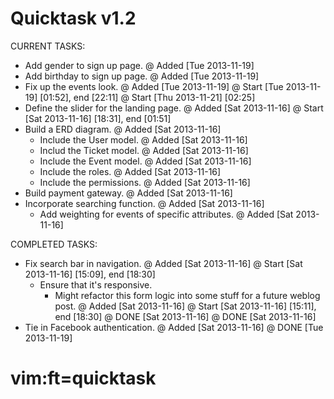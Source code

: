 # Quicktask v1.2

CURRENT TASKS:
  - Add gender to sign up page.
    @ Added [Tue 2013-11-19]
  - Add birthday to sign up page.
    @ Added [Tue 2013-11-19]
  - Fix up the events look.
    @ Added [Tue 2013-11-19]
    @ Start [Tue 2013-11-19] [01:52], end [22:11]
    @ Start [Thu 2013-11-21] [02:25]
  - Define the slider for the landing page.
    @ Added [Sat 2013-11-16]
    @ Start [Sat 2013-11-16] [18:31], end [01:51]
  - Build a ERD diagram.
    @ Added [Sat 2013-11-16]
    - Include the User model.
      @ Added [Sat 2013-11-16]
    - Includ the Ticket model.
      @ Added [Sat 2013-11-16]
    - Include the Event model.
      @ Added [Sat 2013-11-16]
    - Include the roles.
      @ Added [Sat 2013-11-16]
    - Include the permissions.
      @ Added [Sat 2013-11-16]
  - Build payment gateway.
    @ Added [Sat 2013-11-16]
  - Incorporate searching function.
    @ Added [Sat 2013-11-16]
    - Add weighting for events of specific attributes.
      @ Added [Sat 2013-11-16]

COMPLETED TASKS:
  - Fix search bar in navigation.
    @ Added [Sat 2013-11-16]
    @ Start [Sat 2013-11-16] [15:09], end [18:30]
    - Ensure that it's responsive.
      * Might refactor this form logic into some stuff for a future weblog post.
      @ Added [Sat 2013-11-16]
      @ Start [Sat 2013-11-16] [15:11], end [18:30]
      @ DONE [Sat 2013-11-16]
    @ DONE [Sat 2013-11-16]
  - Tie in Facebook authentication.
    @ Added [Sat 2013-11-16]
    @ DONE [Tue 2013-11-19]

# vim:ft=quicktask
